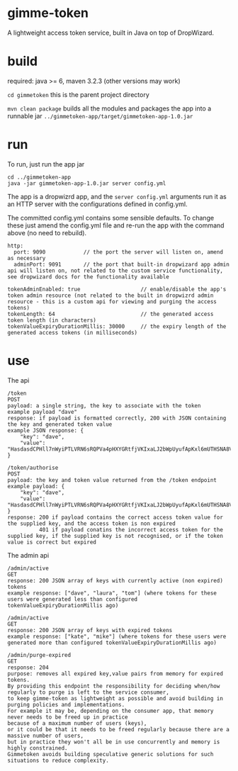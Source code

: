 gimme-token
===========

A lightweight access token service, built in Java on top of DropWizard.

build
=====

required: java >= 6, maven 3.2.3 (other versions may work)

`cd gimmetoken`
this is the parent project directory

`mvn clean package`
builds all the modules and packages the app into a runnable jar `../gimmetoken-app/target/gimmetoken-app-1.0.jar`

run
===

To run, just run the app jar

```
cd ../gimmetoken-app
java -jar gimmetoken-app-1.0.jar server config.yml
```

The app is a dropwizrd app, and the  `server config.yml` arguments run it as an HTTP server with the configurations defined in config.yml.

The committed config.yml contains some sensible defaults. To change these just amend the config.yml file and re-run the app with the command above (no need to rebuild).

```
http:
  port: 9090            // the port the server will listen on, amend as necessary
  adminPort: 9091       // the port that built-in dropwizard app admin api will listen on, not related to the custom service functionality, see dropwizard docs for the functionality available

tokenAdminEnabled: true                   // enable/disable the app's token admin resource (not related to the built in dropwizrd admin resource - this is a custom api for viewing and purging the access tokens)
tokenLength: 64                           // the generated access token length (in characters)
tokenValueExpiryDurationMillis: 30000     // the expiry length of the generated access tokens (in milliseconds)
```

use
===

The api

```
/token
POST
payload: a single string, the key to associate with the token
example payload "dave"
response: if payload is formatted correctly, 200 with JSON containing the key and generated token value 
example JSON response: {
    "key": "dave",
    "value": "HasdasdCPHll7nWyiPTLVRN6sRQPVa4pHXYGRtfjVKIxaLJ2bWpUyufApKxl6mUTHSNA8V"
}

/token/authorise
POST
payload: the key and token value returned from the /token endpoint
example payload: {
    "key": "dave",
    "value": "HasdasdCPHll7nWyiPTLVRN6sRQPVa4pHXYGRtfjVKIxaLJ2bWpUyufApKxl6mUTHSNA8V"
}
response: 200 if payload contains the correct access token value for the supplied key, and the access token is non expired
          401 if payload conatins the incorrect access token for the supplied key, if the supplied key is not recognised, or if the token value is correct but expired
```

The admin api

```
/admin/active
GET
response: 200 JSON array of keys with currently active (non expired) tokens
example response: ["dave", "laura", "tom"] (where tokens for these users were generated less than configured tokenValueExpiryDurationMillis ago)

/admin/active
GET
response: 200 JSON array of keys with expired tokens
example response: ["kate", "mike"] (where tokens for these users were generated more than configured tokenValueExpiryDurationMillis ago)

/admin/purge-expired
GET
response: 204
purpose: removes all expired key,value pairs from memory for expired tokens. 
By providing this endpoint the responsibility for deciding when/how regularly to purge is left to the service consumer,
to keep gimme-token as lightweight as possible and avoid building in purging policies and implementations.
For example it may be, depending on the consumer app, that memory never needs to be freed up in practice 
because of a maximum number of users (keys),
or it could be that it needs to be freed regularly because there are a massive number of users, 
but in practice they won't all be in use concurrently and memory is highly constrained. 
Gimmetoken avoids building speculative generic solutions for such situations to reduce complexity.
```
